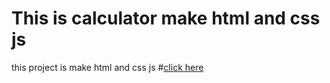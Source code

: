 # This is calculator make html and css js

this project is make html and css js 
#[click here](file:///C:/Users/HP%20PRO/Desktop/calculator/index.html)

